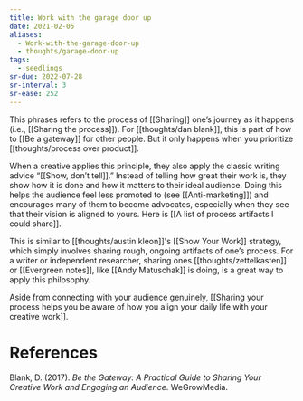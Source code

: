 ```yaml
---
title: Work with the garage door up
date: 2021-02-05
aliases:
  - Work-with-the-garage-door-up
  - thoughts/garage-door-up
tags:
  - seedlings
sr-due: 2022-07-28
sr-interval: 3
sr-ease: 252
---
```

This phrases refers to the process of [[Sharing]] one’s journey as it happens (i.e., [[Sharing the process]]). For [[thoughts/dan blank]], this is part of how to [[Be a gateway]] for other people. But it only happens when you prioritize [[thoughts/process over product]].

When a creative applies this principle, they also apply the classic writing advice “[[Show, don’t tell]].” Instead of telling how great their work is, they show how it is done and how it matters to their ideal audience. Doing this helps the audience feel less promoted to (see [[Anti-marketing]]) and encourages many of them to become advocates, especially when they see that their vision is aligned to yours. Here is [[A list of process artifacts I could share]].

This is similar to [[thoughts/austin kleon]]'s [[Show Your Work]] strategy, which simply involves sharing rough, ongoing artifacts of one’s process. For a writer or independent researcher, sharing ones [[thoughts/zettelkasten]] or [[Evergreen notes]], like [[Andy Matuschak]] is doing, is a great way to apply this philosophy.

Aside from connecting with your audience genuinely, [[Sharing your process helps you be aware of how you align your daily life with your creative work]].

# References

Blank, D. (2017). *Be the Gateway: A Practical Guide to Sharing Your Creative Work and Engaging an Audience*. WeGrowMedia.